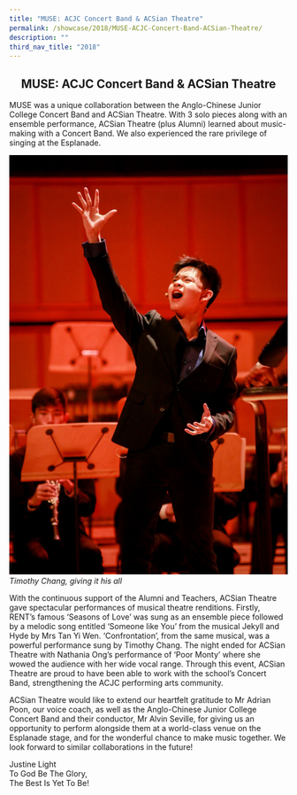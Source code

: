```yaml
---
title: "MUSE: ACJC Concert Band & ACSian Theatre"
permalink: /showcase/2018/MUSE-ACJC-Concert-Band-ACSian-Theatre/
description: ""
third_nav_title: "2018"
---
```

## <center> MUSE: ACJC Concert Band & ACSian Theatre </center>
 
MUSE was a unique collaboration between the Anglo-Chinese Junior College Concert Band and ACSian Theatre. With 3 solo pieces along with an ensemble performance, ACSian Theatre (plus Alumni) learned about music-making with a Concert Band. We also experienced the rare privilege of singing at the Esplanade.

![](/images/MUSE%203.jpeg)
_Timothy Chang, giving it his all_

With the continuous support of the Alumni and Teachers, ACSian Theatre gave spectacular performances of musical theatre renditions. Firstly, RENT’s famous ‘Seasons of Love’ was sung as an ensemble piece followed by a melodic song entitled ‘Someone like You’ from the musical Jekyll and Hyde by Mrs Tan Yi Wen. ‘Confrontation’, from the same musical, was a powerful performance sung by Timothy Chang. The night ended for ACSian Theatre with Nathania Ong’s performance of ‘Poor Monty’ where she wowed the audience with her wide vocal range. Through this event, ACSian Theatre are proud to have been able to work with the school’s Concert Band, strengthening the ACJC performing arts community.

  

ACSian Theatre would like to extend our heartfelt gratitude to Mr Adrian Poon, our voice coach, as well as the Anglo-Chinese Junior College Concert Band and their conductor, Mr Alvin Seville, for giving us an opportunity to perform alongside them at a world-class venue on the Esplanade stage, and for the wonderful chance to make music together. We look forward to similar collaborations in the future!

  

Justine Light<br>
To God Be The Glory,<br>
The Best Is Yet To Be!